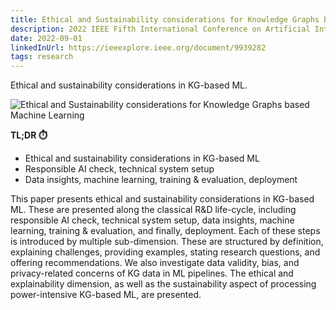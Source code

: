 ```yaml
---
title: Ethical and Sustainability considerations for Knowledge Graphs based Machine Learning
description: 2022 IEEE Fifth International Conference on Artificial Intelligence and Knowledge Engineering (AIKE), Carsten Felix Draschner, Hajira Jabeen, Jens Lehmann
date: 2022-09-01
linkedInUrl: https://ieeexplore.ieee.org/document/9939282
tags: research
---
```


Ethical and sustainability considerations in KG-based ML.

![Ethical and Sustainability considerations for Knowledge Graphs based Machine Learning](/img/research_images/kg_ethics.png)

**TL;DR ⏱️**
- Ethical and sustainability considerations in KG-based ML
- Responsible AI check, technical system setup
- Data insights, machine learning, training & evaluation, deployment

<!-- excerpt -->

This paper presents ethical and sustainability considerations in KG-based ML. These are presented along the classical R&D life-cycle, including responsible AI check, technical system setup, data insights, machine learning, training & evaluation, and finally, deployment. Each of these steps is introduced by multiple sub-dimension. These are structured by definition, explaining challenges, providing examples, stating research questions, and offering recommendations. We also investigate data validity, bias, and privacy-related concerns of KG data in ML pipelines. The ethical and explainability dimension, as well as the sustainability aspect of processing power-intensive KG-based ML, are presented.
